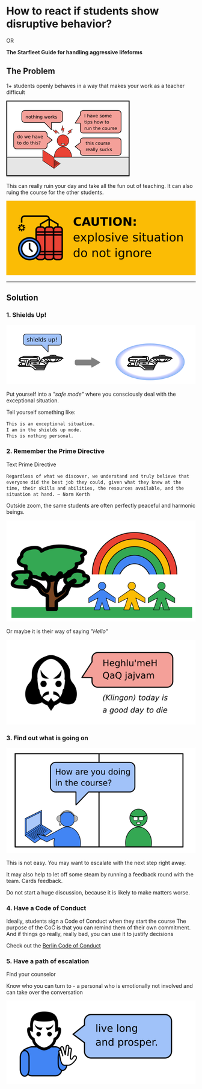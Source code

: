 
# How to react if students show disruptive behavior?

OR

**The Starfleet Guide for handling aggressive lifeforms**

## The Problem

1+ students openly behaves in a way that makes your work as a teacher difficult

![examples of disruptive comments](images/disruptive_comments.png)

This can really ruin your day and take all the fun out of teaching.
It can also ruing the course for the other students.

![explosive situation](images/explosive_situation.png)

----

## Solution

### 1. Shields Up!

![shields up](images/shields_up.png)

Put yourself into a *"safe mode"* where you consciously deal with the exceptional situation.

Tell yourself something like:

    This is an exceptional situation.
    I am in the shields up mode.
    This is nothing personal.

### 2. Remember the Prime Directive

Text Prime Directive

    Regardless of what we discover, we understand and truly believe that everyone did the best job they could, given what they knew at the time, their skills and abilities, the resources available, and the situation at hand. — Norm Kerth

Outside zoom, the same students are often perfectly peaceful and harmonic beings.

![](images/unicorn_park.png)

Or maybe it is their way of saying *"Hello"*

![Klingon speaking](images/klingon.png)

### 3. Find out what is going on

![one on one conversation](images/one_on_one.png)

This is not easy. You may want to escalate with the next step right away.

It may also help to let off some steam by running a feedback round with the team.
Cards feedback.

Do not start a huge discussion, because it is likely to make matters worse.

### 4. Have a Code of Conduct

Ideally, students sign a Code of Conduct when they start the course
The purpose of the CoC is that you can remind them of their own commitment.
And if things go really, really bad, you can use it to justify decisions

Check out the [Berlin Code of Conduct](https://berlincodeofconduct.org/)

### 5. Have a path of escalation

Find your counselor

Know who you can turn to - a personal who is emotionally not involved and can take over the conversation

![live long and prosper](images/vulcan.png)

